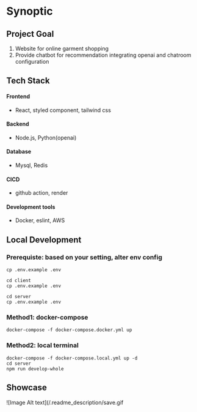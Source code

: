 # Synoptic

## Project Goal
1. Website for online garment shopping
2. Provide chatbot for recommendation integrating openai and chatroom configuration

## Tech Stack
#### Frontend
- React, styled component, tailwind css
#### Backend
- Node.js, Python(openai)
#### Database
- Mysql, Redis
#### CICD
- github action, render
#### Development tools
- Docker, eslint, AWS


## Local Development
### Prerequiste: based on your setting, alter env config
```
cp .env.example .env

cd client
cp .env.example .env

cd server
cp .env.example .env
```

### Method1: docker-compose
```
docker-compose -f docker-compose.docker.yml up
```
### Method2: local terminal
```
docker-compose -f docker-compose.local.yml up -d
cd server
npm run develop-whole
```

## Showcase
![Image Alt text](/.readme_description/save.gif
